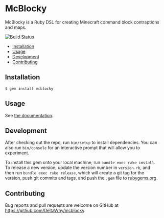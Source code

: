 # McBlocky

McBlocky is a Ruby DSL for creating Minecraft command block contraptions and
maps.

[![Build Status](https://travis-ci.org/DeltaWhy/mcblocky.svg?branch=master)](https://travis-ci.org/DeltaWhy/mcblocky)
<!-- START doctoc generated TOC please keep comment here to allow auto update -->
<!-- DON'T EDIT THIS SECTION, INSTEAD RE-RUN doctoc TO UPDATE -->


- [Installation](#installation)
- [Usage](#usage)
- [Development](#development)
- [Contributing](#contributing)

<!-- END doctoc generated TOC please keep comment here to allow auto update -->

## Installation

    $ gem install mcblocky

## Usage

See [the documentation](doc/Introduction.md).

## Development

After checking out the repo, run `bin/setup` to install dependencies. You can also run `bin/console` for an interactive prompt that will allow you to experiment.

To install this gem onto your local machine, run `bundle exec rake install`. To release a new version, update the version number in `version.rb`, and then run `bundle exec rake release`, which will create a git tag for the version, push git commits and tags, and push the `.gem` file to [rubygems.org](https://rubygems.org).

## Contributing

Bug reports and pull requests are welcome on GitHub at https://github.com/DeltaWhy/mcblocky.

